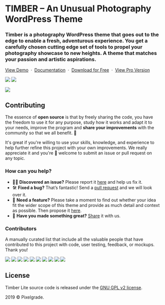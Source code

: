 # TIMBER – An Unusual Photography WordPress Theme
### Timber is a photography WordPress theme that goes out to the edge to enable a fresh, adventurous experience. You get a carefully chosen cutting edge set of tools to propel your photography showcase to new heights. A theme that matches your passion and artistic aspirations.

[View Demo](https://demos.pixelgrade.com/timber-lite/) &nbsp;·&nbsp; [Documentation](https://pixelgrade.com/timber-lite-documentation/) &nbsp;·&nbsp; [Download for Free](https://downloads.wordpress.org/theme/timber-lite.latest-stable.zip) &nbsp;·&nbsp; [ View Pro Version](https://pixelgrade.com/themes/timber-pro/)

[![](https://img.shields.io/github/issues-closed/pixelgrade/timber-lite.svg?color=6cc644&label=Issues)](https://github.com/pixelgrade/timber-lite/issues?utf8=%E2%9C%93&q=is%3Aissue+is%3Aclosed+) [![](https://img.shields.io/github/issues/pixelgrade/timber-lite.svg?color=4078c0&label=%20)](https://github.com/pixelgrade/timber-lite/issues?utf8=%E2%9C%93&q=is%3Aissue+is%3Aopen)

[![](https://user-images.githubusercontent.com/46342490/61357251-8c061580-a880-11e9-8a9a-75cbaaa4f36b.jpg)](https://pixelgrade.com/themes/timber-lite/)

## Contributing
The essence of **open source** is that by freely sharing the code, you have the freedom to use it for any purpose, study how it works and adapt it to your needs, improve the program and **share your improvements** with the community so that we all benefit. 🙏

It's great if you're willing to use your skills, knowledge, and experience to help further refine this project with your own improvements. We really appreciate it and you're 💯 welcome to submit an issue or pull request on any topic.

### How can you help?
-  🕵️‍♀️ **Discovered an issue?** Please report it [here](https://github.com/pixelgrade/timber-lite/issues/new "here") and help us fix it.
- 🛠 **Fixed a bug?** That’s fantastic! Send a [pull request](https://github.com/pixelgrade/timber-lite/pulls "pull request") and we will look over it.
- 🔮 **Need a feature?** Please take a moment to find out whether your idea fit the wider scope of this theme and provide as much detail and context as possible. Then propose it [here](https://github.com/pixelgrade/timber-lite/issues/new).
- 💎 **Have you made something great?** [Share](https://github.com/pixelgrade/timber-lite/issues/new "Share") it with us.

### Contributors
A manually curated list that include all the valuable people that have contributed to this project with code, user testing, feedback, or mockups. Thank you!

[![](https://github.com/georgeolaru.png?size=64)](https://github.com/georgeolaru) [![](https://github.com/vladolaru.png?size=64)](https://github.com/vladolaru) [![](https://github.com/razwan.png?size=64)](https://github.com/razwan)  [![](https://github.com/alinclamba.png?size=64)](https://github.com/alinclamba) [![](https://github.com/oanafilip.png?size=64)](https://github.com/oanafilip)  [![](https://github.com/cristian-frumusanu.png?size=64)](https://github.com/cristian-frumusanu) [![](https://github.com/madalingorbanescu.png?size=64)](https://github.com/madalingorbanescu) [![](https://github.com/BurloiuCosmin.png?size=64)](https://github.com/BurloiuCosmin) [![](https://github.com/ilincaroman.png?size=64)](https://github.com/ilincaroman) [![](https://github.com/raduconst.png?size=64)](https://github.com/raduconst)

## License
Timber Lite source code is released under the [GNU GPL v2 license](https://www.gnu.org/licenses/gpl-2.0.html).

2019 © Pixelgrade.
